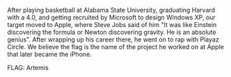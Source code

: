 After playing basketball at Alabama State University, graduating Harvard with a 4.0, and getting recruited by Microsoft to design Windows XP, our target moved to Apple, where Steve Jobs said of him "It was like Einstein discovering the formula or Newton discovering gravity. He is an absolute genius". After wrapping up his career there, he went on to rap with Playaz Circle.  We believe the flag is the name of the project he worked on at Apple that later became the iPhone.

FLAG: Artemis

